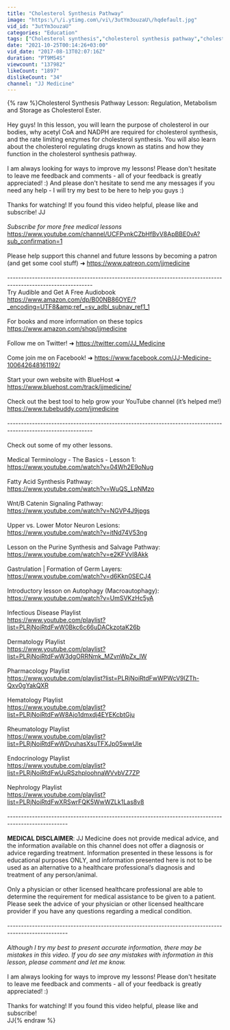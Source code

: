 ```yaml
---
title: "Cholesterol Synthesis Pathway"
image: "https:\/\/i.ytimg.com\/vi\/3utYm3ouzaU\/hqdefault.jpg"
vid_id: "3utYm3ouzaU"
categories: "Education"
tags: ["Cholesterol synthesis","cholesterol synthesis pathway","cholesterol biosynthesis"]
date: "2021-10-25T00:14:26+03:00"
vid_date: "2017-08-13T02:07:16Z"
duration: "PT9M54S"
viewcount: "137982"
likeCount: "1897"
dislikeCount: "34"
channel: "JJ Medicine"
---
```

{% raw %}Cholesterol Synthesis Pathway Lesson: Regulation, Metabolism and Storage as Cholesterol Ester.<br /><br />Hey guys! In this lesson, you will learn the purpose of cholesterol in our bodies, why acetyl CoA and NADPH are required for cholesterol synthesis, and the rate limiting enzymes for cholesterol synthesis. You will also learn about the cholesterol regulating drugs known as statins and how they function in the cholesterol synthesis pathway. <br /><br />I am always looking for ways to improve my lessons! Please don't hesitate to leave me feedback and comments - all of your feedback is greatly appreciated! :) And please don't hesitate to send me any messages if you need any help - I will try my best to be here to help you guys :)<br /><br />Thanks for watching! If you found this video helpful, please like and subscribe! JJ<br /><br />*Subscribe for more free medical lessons* <a rel="nofollow" target="blank" href="https://www.youtube.com/channel/UCFPvnkCZbHfBvV8ApBBE0vA?sub_confirmation=1">https://www.youtube.com/channel/UCFPvnkCZbHfBvV8ApBBE0vA?sub_confirmation=1</a><br /><br />Please help support this channel and future lessons by becoming a patron (and get some cool stuff) ➜ <a rel="nofollow" target="blank" href="https://www.patreon.com/jjmedicine">https://www.patreon.com/jjmedicine</a><br /><br />-------------------------------------------------------------------------------------------------------------<br />Try Audible and Get A Free Audiobook <br /><a rel="nofollow" target="blank" href="https://www.amazon.com/dp/B00NB86OYE/?_encoding=UTF8&amp;ref_=sv_adbl_subnav_ref1_1">https://www.amazon.com/dp/B00NB86OYE/?_encoding=UTF8&amp;ref_=sv_adbl_subnav_ref1_1</a><br /><br />For books and more information on these topics <br /><a rel="nofollow" target="blank" href="https://www.amazon.com/shop/jjmedicine">https://www.amazon.com/shop/jjmedicine</a><br /><br />Follow me on Twitter! ➜ <a rel="nofollow" target="blank" href="https://twitter.com/JJ_Medicine">https://twitter.com/JJ_Medicine</a><br /><br />Come join me on Facebook! ➜ <a rel="nofollow" target="blank" href="https://www.facebook.com/JJ-Medicine-100642648161192/">https://www.facebook.com/JJ-Medicine-100642648161192/</a><br /><br />Start your own website with BlueHost ➜ <a rel="nofollow" target="blank" href="https://www.bluehost.com/track/jjmedicine/">https://www.bluehost.com/track/jjmedicine/</a><br /><br />Check out the best tool to help grow your YouTube channel (it’s helped me!)<br /><a rel="nofollow" target="blank" href="https://www.tubebuddy.com/jjmedicine">https://www.tubebuddy.com/jjmedicine</a><br /><br />-------------------------------------------------------------------------------------------------------------<br /><br />Check out some of my other lessons.<br /><br />Medical Terminology - The Basics - Lesson 1:<br /><a rel="nofollow" target="blank" href="https://www.youtube.com/watch?v=04Wh2E9oNug">https://www.youtube.com/watch?v=04Wh2E9oNug</a><br /><br />Fatty Acid Synthesis Pathway:<br /><a rel="nofollow" target="blank" href="https://www.youtube.com/watch?v=WuQS_LpNMzo">https://www.youtube.com/watch?v=WuQS_LpNMzo</a><br /><br />Wnt/B Catenin Signaling Pathway: <br /><a rel="nofollow" target="blank" href="https://www.youtube.com/watch?v=NGVP4J9jpgs">https://www.youtube.com/watch?v=NGVP4J9jpgs</a><br /><br />Upper vs. Lower Motor Neuron Lesions:<br /><a rel="nofollow" target="blank" href="https://www.youtube.com/watch?v=itNd74V53ng">https://www.youtube.com/watch?v=itNd74V53ng</a><br /><br />Lesson on the Purine Synthesis and Salvage Pathway:<br /><a rel="nofollow" target="blank" href="https://www.youtube.com/watch?v=e2KFVvI8Akk">https://www.youtube.com/watch?v=e2KFVvI8Akk</a><br /><br />Gastrulation | Formation of Germ Layers:<br /><a rel="nofollow" target="blank" href="https://www.youtube.com/watch?v=d6Kkn0SECJ4">https://www.youtube.com/watch?v=d6Kkn0SECJ4</a><br /><br />Introductory lesson on Autophagy (Macroautophagy):<br /><a rel="nofollow" target="blank" href="https://www.youtube.com/watch?v=UmSVKzHc5yA">https://www.youtube.com/watch?v=UmSVKzHc5yA</a><br /><br />Infectious Disease Playlist<br /><a rel="nofollow" target="blank" href="https://www.youtube.com/playlist?list=PLRjNoiRtdFwW0Bkc6c66uDACkzotaK26b">https://www.youtube.com/playlist?list=PLRjNoiRtdFwW0Bkc6c66uDACkzotaK26b</a><br /><br />Dermatology Playlist<br /><a rel="nofollow" target="blank" href="https://www.youtube.com/playlist?list=PLRjNoiRtdFwW3dgORRNmk_MZvnWpZx_lW">https://www.youtube.com/playlist?list=PLRjNoiRtdFwW3dgORRNmk_MZvnWpZx_lW</a><br /><br />Pharmacology Playlist<br /><a rel="nofollow" target="blank" href="https://www.youtube.com/playlist?list=PLRjNoiRtdFwWPWcV9lZTh-Qxv0gYakQXR">https://www.youtube.com/playlist?list=PLRjNoiRtdFwWPWcV9lZTh-Qxv0gYakQXR</a><br /><br />Hematology Playlist<br /><a rel="nofollow" target="blank" href="https://www.youtube.com/playlist?list=PLRjNoiRtdFwW8Ajo1dmxdj4EYEKcbtGju">https://www.youtube.com/playlist?list=PLRjNoiRtdFwW8Ajo1dmxdj4EYEKcbtGju</a><br /><br />Rheumatology Playlist<br /><a rel="nofollow" target="blank" href="https://www.youtube.com/playlist?list=PLRjNoiRtdFwWDvuhasXsuTFXJp05wwUle">https://www.youtube.com/playlist?list=PLRjNoiRtdFwWDvuhasXsuTFXJp05wwUle</a><br /><br />Endocrinology Playlist<br /><a rel="nofollow" target="blank" href="https://www.youtube.com/playlist?list=PLRjNoiRtdFwUuRSzhploohnaWVvbVZ7ZP">https://www.youtube.com/playlist?list=PLRjNoiRtdFwUuRSzhploohnaWVvbVZ7ZP</a><br /><br />Nephrology Playlist<br /><a rel="nofollow" target="blank" href="https://www.youtube.com/playlist?list=PLRjNoiRtdFwXRSwrFQK5WwWZLk1Las8v8">https://www.youtube.com/playlist?list=PLRjNoiRtdFwXRSwrFQK5WwWZLk1Las8v8</a><br /><br />----------------------------------------------------------------------------------------------------<br /><br />**MEDICAL DISCLAIMER**: JJ Medicine does not provide medical advice, and the information available on this channel does not offer a diagnosis or advice regarding treatment. Information presented in these lessons is for educational purposes ONLY, and information presented here is not to be used as an alternative to a healthcare professional’s diagnosis and treatment of any person/animal. <br /><br />Only a physician or other licensed healthcare professional are able to determine the requirement for medical assistance to be given to a patient. Please seek the advice of your physician or other licensed healthcare provider if you have any questions regarding a medical condition. <br /><br />----------------------------------------------------------------------------------------------------<br /><br />*Although I try my best to present accurate information, there may be mistakes in this video. If you do see any mistakes with information in this lesson, please comment and let me know.*<br /><br />I am always looking for ways to improve my lessons! Please don't hesitate to leave me feedback and comments - all of your feedback is greatly appreciated! :) <br /><br />Thanks for watching! If you found this video helpful, please like and subscribe! <br />JJ{% endraw %}
